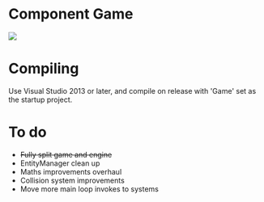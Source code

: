 # Component Game
<img src="http://i.imgur.com/eWxi11t.png"/>

# Compiling
Use Visual Studio 2013 or later, and compile on release with 'Game' set as the startup project.

# To do
- ~~Fully split game and engine~~
- EntityManager clean up
- Maths improvements overhaul
- Collision system improvements
- Move more main loop invokes to systems